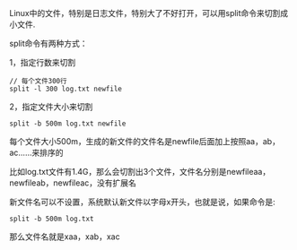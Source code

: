 Linux中的文件，特别是日志文件，特别大了不好打开，可以用split命令来切割成小文件.

split命令有两种方式：

1，指定行数来切割

```
// 每个文件300行
split -l 300 log.txt newfile
```

2，指定文件大小来切割

```
split -b 500m log.txt newfile
```

每个文件大小500m，生成的新文件的文件名是newfile后面加上按照aa，ab，ac……来排序的

比如log.txt文件有1.4G，那么会切割出3个文件，文件名分别是newfileaa，newfileab，newfileac，没有扩展名

新文件名可以不设置，系统默认新文件以字母x开头，也就是说，如果命令是:

```
split -b 500m log.txt
```

那么文件名就是xaa，xab，xac